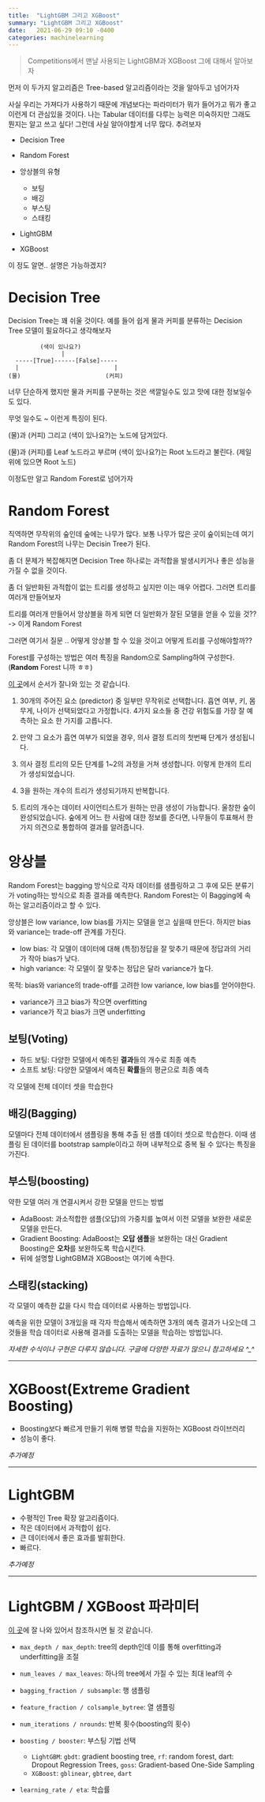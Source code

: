 ```yaml
---
title:  "LightGBM 그리고 XGBoost"
summary: "LightGBM 그리고 XGBoost"
date:   2021-06-29 09:10 -0400
categories: machinelearning
---
```


> Competitions에서 맨날 사용되는 LightGBM과 XGBoost 그에 대해서 알아보자

먼저 이 두가지 알고리즘은 Tree-based 알고리즘이라는 것을 알아두고 넘어가자

사실 우리는 가져다가 사용하기 때문에 개념보다는 파라미터가 뭐가 들어가고 뭐가 좋고 이런게 더 관심있을 것이다. 나는 Tabular 데이터를 다루는 능력은 미숙하지만 그래도 뭔지는 알고 쓰고 싶다! 그런데 사실 알아야할게 너무 많다. 추려보자

- Decision Tree

- Random Forest

- 앙상블의 유형
  + 보팅
  + 배깅
  + 부스팅
  + 스태킹

- LightGBM

- XGBoost

이 정도 알면.. 설명은 가능하겠지?

# Decision Tree

Decision Tree는 꽤 쉬울 것이다. 예를 들어 쉽게 물과 커피를 분류하는 Decision Tree 모델이 필요하다고 생각해보자

```
         (색이 있나요?)
               |
  -----[True]------[False]-----
  |                           |
(물)                        (커피)

```

너무 단순하게 했지만 물과 커피를 구분하는 것은 색깔일수도 있고 맛에 대한 정보일수도 있다.

무엇 일수도 ~ 이런게 특징이 된다.

(물)과 (커피) 그리고 (색이 있나요?)는 노드에 담겨있다.

(물)과 (커피)를 Leaf 노드라고 부르며 (색이 있나요?)는 Root 노드라고 불린다. (제일 위에 있으면 Root 노드)

이정도만 알고 Random Forest로 넘어가자

# Random Forest

직역하면 무작위의 숲인데 숲에는 나무가 많다. 보통 나무가 많은 곳이 숲이되는데 여기 Random Forest의 나무는 Decisin Tree가 된다.

좀 더 문제가 복잡해지면 Decision Tree 하나로는 과적합을 발생시키거나 좋은 성능을 가질 수 없을 것이다.

좀 더 일반화된 과적합이 없는 트리를 생성하고 싶지만 이는 매우 어렵다. 그러면 트리를 여러개 만들어보자

트리를 여러개 만들어서 앙상블을 하게 되면 더 일반화가 잘된 모델을 얻을 수 있을 것?? -> 이게 Random Forest

그러면 여기서 질문 .. 어떻게 앙상블 할 수 있을 것이고 어떻게 트리를 구성해야할까??

Forest를 구성하는 방법은 여러 특징을 Random으로 Sampling하여 구성한다. (**Random** Forest 니까 ㅎㅎ)

[이 곳](https://medium.com/@deepvalidation/title-3b0e263605de)에서 순서가 잘나와 있는 것 같습니다.

1. 30개의 주어진 요소 (predictor) 중 일부만 무작위로 선택합니다. 흡연 여부, 키, 몸무게, 나이가 선택되었다고 가정합니다.
4가지 요소들 중 건강 위험도를 가장 잘 예측하는 요소 한 가지를 고릅니다.

2. 만약 그 요소가 흡연 여부가 되었을 경우, 의사 결정 트리의 첫번째 단계가 생성됩니다.

3. 의사 결정 트리의 모든 단계를 1~2의 과정을 거쳐 생성합니다. 이렇게 한개의 트리가 생성되었습니다.

4. 3을 원하는 개수의 트리가 생성되기까지 반복합니다.

5. 트리의 개수는 데이터 사이언티스트가 원하는 만큼 생성이 가능합니다.
울창한 숲이 완성되었습니다. 숲에게 어느 한 사람에 대한 정보를 준다면, 나무들이 투표해서 한가지 의견으로 통합하여 결과를 알려줍니다.

# 앙상블

Random Forest는 bagging 방식으로 각자 데이터를 샘플링하고 그 후에 모든 분류기가 voting하는 방식으로 최종 결과를 예측한다. Random Forest는 이 Bagging에 속하는 알고리즘이라고 할 수 있다.

앙상블은 low variance, low bias를 가지는 모델을 얻고 싶을때 만든다. 하지만 bias와 variance는 trade-off 관계를 가진다.

- low bias: 각 모델이 데이터에 대해 (특정)정답을 잘 맞추기 때문에 정답과의 거리가 작아 bias가 낮다.
- high variance: 각 모델이 잘 맞추는 정답은 달라 variance가 높다.

목적: bias와 variance의 trade-off를 고려한 low variance, low bias를 얻어야한다.

- variance가 크고 bias가 작으면 overfitting
- variance가 작고 bias가 크면 underfitting

## 보팅(Voting)

- 하드 보팅: 다양한 모델에서 예측된 **결과**들의 개수로 최종 예측
- 소프트 보팅: 다양한 모델에서 예측된 **확률**들의 평균으로 최종 예측

각 모델에 전체 데이터 셋을 학습한다

## 배깅(Bagging)

모델마다 전체 데이터에서 샘플링을 통해 추출 된 샘플 데이터 셋으로 학습한다. 이때 샘플링 된 데이터를 bootstrap sample이라고 하며 내부적으로 중복 될 수 있다는 특징을 가진다.

## 부스팅(boosting)

약한 모델 여러 개 연결시켜서 강한 모델을 만드는 방법

- AdaBoost: 과소적합한 샘플(오답)의 가중치를 높여서 이전 모델을 보완한 새로운 모델을 만든다.
- Gradient Boosting: AdaBoost는 **오답 샘플**을 보완하는 대신 Gradient Boosting은 **오차**를 보완하도록 학습시킨다.
- 뒤에 설명할 LightGBM과 XGBoost는 여기에 속한다.

## 스태킹(stacking)

각 모델이 예측한 값을 다시 학습 데이터로 사용하는 방법입니다.

예측을 위한 모델이 3개있을 때 각자 학습해서 예측하면 3개의 예측 결과가 나오는데 그것들을 학습 데이터로 사용해 결과를 도출하는 모델을 학습하는 방법입니다.

*자세한 수식이나 구현은 다루지 않습니다. 구글에 다양한 자료가 많으니 참고하세요 ^_^*

---

# XGBoost(Extreme Gradient Boosting)

- Boosting보다 빠르게 만들기 위해 병렬 학습을 지원하는 XGBoost 라이브러리
- 성능이 좋다.

*추가예정*

---


# LightGBM

- 수평적인 Tree 확장 알고리즘이다.
- 작은 데이터에서 과적합이 쉽다.
- 큰 데이터에서 좋은 효과를 발휘한다.
- 빠르다.

*추가예정*

---

# LightGBM / XGBoost 파라미터

[이 곳](http://machinelearningkorea.com/2019/09/29/lightgbm-%ED%8C%8C%EB%9D%BC%EB%AF%B8%ED%84%B0/)에 잘 나와 있어서 참조하시면 될 것 같습니다.

- `max_depth / max_depth`: tree의 depth인데 이를 통해 overfitting과 underfitting을 조절

- `num_leaves / max_leaves`: 하나의 tree에서 가질 수 있는 최대 leaf의 수

- `bagging_fraction / subsample`: 행 샘플링

- `feature_fraction / colsample_bytree`: 열 샘플링

- `num_iterations / nrounds`: 반복 횟수(boosting의 횟수)

- `boosting / booster`: 부스팅 기법 선택
  + `LightGBM`: `gbdt`: gradient boosting tree, `rf`: random forest, dart: Dropout Regression Trees, `goss`: Gradient-based One-Side Sampling
  + `XGBoost`: `gblinear`, `gbtree`, `dart`

- `learning_rate / eta`: 학습률
